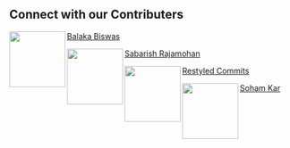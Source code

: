 ## Connect with our Contributers


<img align="left" width="100" height="100" src="https://avatars0.githubusercontent.com/u/49288068?s=460&u=2bf7afa3bd9861a1eef8c5d74006d6f2df7b8ee2&v=4">

[Balaka Biswas](https://github.com/BALaka-18)
<br />

<img align="left" width="100" height="100" src="https://avatars0.githubusercontent.com/u/50691454?s=460&u=988a78270487f92c0a35cfeef17f775c302ad1d6&v=4">

[Sabarish Rajamohan](https://github.com/sabarish98)

<img align="left" width="100" height="100" src="https://avatars0.githubusercontent.com/u/65077583?s=460&v=4">

[Restyled Commits](https://github.com/restyled-commits)

<img align="left" width="100" height="100" src="https://avatars3.githubusercontent.com/u/22833293?s=460&u=2ff94c75e12d0f075cca8b53e08f267b2d734f92&v=4">

[Soham Kar](https://github.com/2bit-hack)
